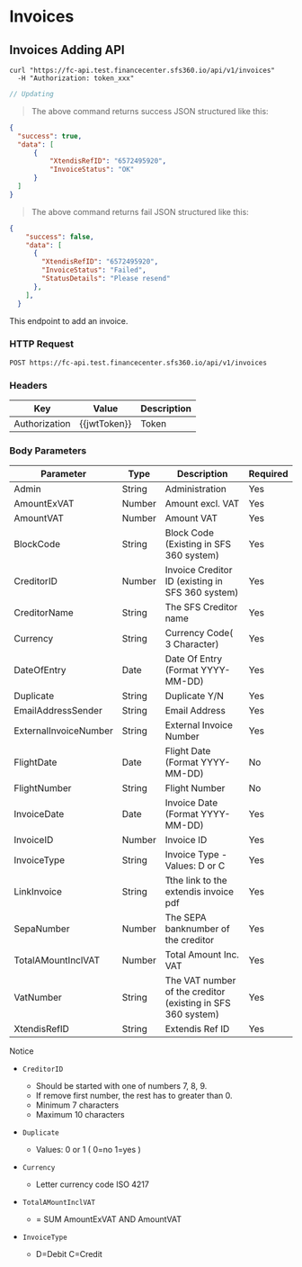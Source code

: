 # Invoices

## Invoices Adding API

```shell
curl "https://fc-api.test.financecenter.sfs360.io/api/v1/invoices"
  -H "Authorization: token_xxx"
```

```javascript
// Updating
```

> The above command returns success JSON structured like this:

```json
{
  "success": true,
  "data": [
      {
          "XtendisRefID": "6572495920",
          "InvoiceStatus": "OK"
      }
  ]
}
```

> The above command returns fail JSON structured like this:

```json
{
    "success": false,
    "data": [
      {
        "XtendisRefID": "6572495920",
        "InvoiceStatus": "Failed",
        "StatusDetails": "Please resend"
      },
    ],
  }
```

This endpoint to add an invoice.

### HTTP Request

`POST https://fc-api.test.financecenter.sfs360.io/api/v1/invoices`

### Headers
Key | Value | Description
--------- | ------- | -----------
Authorization | {{jwtToken}} | Token


### Body Parameters

Parameter | Type | Description | Required
--------- | ------- | ----------- | -
Admin | String | Administration | Yes
AmountExVAT | Number | Amount excl. VAT | Yes
AmountVAT | Number | Amount VAT | Yes
BlockCode | String | Block Code (Existing in SFS 360 system) | Yes
CreditorID | Number | Invoice Creditor ID (existing in SFS 360 system) | Yes
CreditorName | String | The SFS Creditor name | Yes
Currency | String | Currency Code( 3 Character) | Yes
DateOfEntry |  Date | Date Of Entry (Format YYYY-MM-DD) | Yes
Duplicate | String | Duplicate Y/N | Yes
EmailAddressSender | String | Email Address | Yes
ExternalInvoiceNumber | String | External Invoice Number | Yes
FlightDate | Date | Flight Date (Format YYYY-MM-DD) | No
FlightNumber | String | Flight Number | No
InvoiceDate | Date | Invoice Date (Format YYYY-MM-DD) | Yes
InvoiceID | Number | Invoice ID | Yes
InvoiceType | String | Invoice Type - Values: D or C | Yes
LinkInvoice | String | Tthe link to the extendis invoice pdf | Yes
SepaNumber | Number | The SEPA banknumber of the creditor | Yes
TotalAMountInclVAT | Number | Total Amount Inc. VAT | Yes
VatNumber | String | The VAT number of the creditor (existing in SFS 360 system) | Yes
XtendisRefID | String | Extendis Ref ID | Yes

<aside class="notice">
Notice
</aside>

- `CreditorID`
    - Should be started with one of numbers 7, 8, 9.
    - If remove first number, the rest has to greater than 0.
    - Minimum 7 characters
    - Maximum 10 characters

- `Duplicate`
    - Values: 0 or 1 ( 0=no 1=yes )

- `Currency`
    - Letter currency code ISO 4217

- `TotalAMountInclVAT`
    - = SUM AmountExVAT AND AmountVAT

- `InvoiceType`
    - D=Debit  C=Credit
